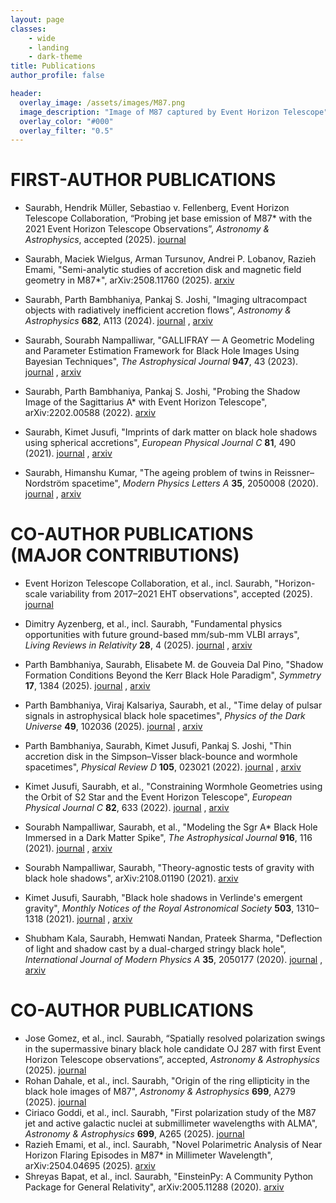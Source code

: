 ```yaml
---
layout: page
classes:
    - wide
    - landing
    - dark-theme
title: Publications
author_profile: false

header:
  overlay_image: /assets/images/M87.png
  image_description: "Image of M87 captured by Event Horizon Telescope" 
  overlay_color: "#000"
  overlay_filter: "0.5"
---
```


# FIRST-AUTHOR PUBLICATIONS

- Saurabh, Hendrik Müller, Sebastiao v. Fellenberg, Event Horizon Telescope Collaboration, “Probing jet base emission of M87* with the 2021 Event Horizon Telescope Observations”, *Astronomy & Astrophysics*, accepted (2025). [journal](https://www.aanda.org/)  

- Saurabh, Maciek Wielgus, Arman Tursunov, Andrei P. Lobanov, Razieh Emami, "Semi-analytic studies of accretion disk and magnetic field geometry in M87*", arXiv:2508.11760 (2025). [arxiv](https://arxiv.org/abs/2508.11760) 

- Saurabh, Parth Bambhaniya, Pankaj S. Joshi, "Imaging ultracompact objects with radiatively inefficient accretion flows", *Astronomy & Astrophysics* **682**, A113 (2024). [journal](https://www.aanda.org/articles/aa/full_html/2024/01/aa48202-23/aa48202-23.html) , [arxiv](https://arxiv.org/abs/2310.02272)  

- Saurabh, Sourabh Nampalliwar, "GALLIFRAY — A Geometric Modeling and Parameter Estimation Framework for Black Hole Images Using Bayesian Techniques", *The Astrophysical Journal* **947**, 43 (2023). [journal](https://iopscience.iop.org/article/10.3847/1538-4357/acabb2) , [arxiv](https://arxiv.org/abs/2212.09603)  

- Saurabh, Parth Bambhaniya, Pankaj S. Joshi, "Probing the Shadow Image of the Sagittarius A* with Event Horizon Telescope", arXiv:2202.00588 (2022). [arxiv](https://arxiv.org/abs/2202.00588)  

- Saurabh, Kimet Jusufi, "Imprints of dark matter on black hole shadows using spherical accretions", *European Physical Journal C* **81**, 490 (2021). [journal](https://link.springer.com/article/10.1140/epjc/s10052-021-09356-6) , [arxiv](https://arxiv.org/abs/2106.00696)  

- Saurabh, Himanshu Kumar, "The ageing problem of twins in Reissner–Nordström spacetime", *Modern Physics Letters A* **35**, 2050008 (2020). [journal](https://www.worldscientific.com/doi/10.1142/S0217732320500083) , [arxiv](https://arxiv.org/abs/1902.06876)  


# CO-AUTHOR PUBLICATIONS (MAJOR CONTRIBUTIONS)

- Event Horizon Telescope Collaboration, et al., incl. Saurabh, "Horizon-scale variability from 2017–2021 EHT observations", accepted (2025). [journal](https://eventhorizontelescope.org/)  

- Dimitry Ayzenberg, et al., incl. Saurabh, "Fundamental physics opportunities with future ground-based mm/sub-mm VLBI arrays", *Living Reviews in Relativity* **28**, 4 (2025). [journal](https://link.springer.com/article/10.1007/s41114-025-00053-0) , [arxiv](https://arxiv.org/abs/2310.00021)  

- Parth Bambhaniya, Saurabh, Elisabete M. de Gouveia Dal Pino, "Shadow Formation Conditions Beyond the Kerr Black Hole Paradigm", *Symmetry* **17**, 1384 (2025). [journal](https://www.mdpi.com/2073-8994/17/7/1384) , [arxiv](https://arxiv.org/abs/2306.11632)  

- Parth Bambhaniya, Viraj Kalsariya, Saurabh, et al., "Time delay of pulsar signals in astrophysical black hole spacetimes", *Physics of the Dark Universe* **49**, 102036 (2025). [journal](https://www.sciencedirect.com/science/article/pii/S2212686424000891) , [arxiv](https://arxiv.org/abs/2403.19346)  

- Parth Bambhaniya, Saurabh, Kimet Jusufi, Pankaj S. Joshi, "Thin accretion disk in the Simpson–Visser black-bounce and wormhole spacetimes", *Physical Review D* **105**, 023021 (2022). [journal](https://journals.aps.org/prd/abstract/10.1103/PhysRevD.105.023021) , [arxiv](https://arxiv.org/abs/2110.07124)  

- Kimet Jusufi, Saurabh, et al., "Constraining Wormhole Geometries using the Orbit of S2 Star and the Event Horizon Telescope", *European Physical Journal C* **82**, 633 (2022). [journal](https://link.springer.com/article/10.1140/epjc/s10052-022-10609-6) , [arxiv](https://arxiv.org/abs/2207.06354)  

- Sourabh Nampalliwar, Saurabh, et al., "Modeling the Sgr A* Black Hole Immersed in a Dark Matter Spike", *The Astrophysical Journal* **916**, 116 (2021). [journal](https://iopscience.iop.org/article/10.3847/1538-4357/ac0e94) , [arxiv](https://arxiv.org/abs/2104.07925)  

- Sourabh Nampalliwar, Saurabh, "Theory-agnostic tests of gravity with black hole shadows", arXiv:2108.01190 (2021). [arxiv](https://arxiv.org/abs/2108.01190)  

- Kimet Jusufi, Saurabh, "Black hole shadows in Verlinde's emergent gravity", *Monthly Notices of the Royal Astronomical Society* **503**, 1310–1318 (2021). [journal](https://academic.oup.com/mnras/article/503/1/1310/6129466) , [arxiv](https://arxiv.org/abs/2012.13338)  

- Shubham Kala, Saurabh, Hemwati Nandan, Prateek Sharma, "Deflection of light and shadow cast by a dual-charged stringy black hole", *International Journal of Modern Physics A* **35**, 2050177 (2020). [journal](https://www.worldscientific.com/doi/10.1142/S0217751X20501774) , [arxiv](https://arxiv.org/abs/2006.12507)  


# CO-AUTHOR PUBLICATIONS

- Jose Gomez, et al., incl. Saurabh, “Spatially resolved polarization swings in the supermassive binary black hole candidate OJ 287 with first Event Horizon Telescope observations”, accepted, *Astronomy & Astrophysics* (2025). [journal](https://www.aanda.org/)  
- Rohan Dahale, et al., incl. Saurabh, "Origin of the ring ellipticity in the black hole images of M87", *Astronomy & Astrophysics* **699**, A279 (2025). [journal](https://www.aanda.org/articles/aa/full_html/2025/01/aa48029-23/aa48029-23.html)  
- Ciriaco Goddi, et al., incl. Saurabh, "First polarization study of the M87 jet and active galactic nuclei at submillimeter wavelengths with ALMA", *Astronomy & Astrophysics* **699**, A265 (2025). [journal](https://www.aanda.org/articles/aa/full_html/2025/01/aa48026-23/aa48026-23.html)  
- Razieh Emami, et al., incl. Saurabh, "Novel Polarimetric Analysis of Near Horizon Flaring Episodes in M87* in Millimeter Wavelength", arXiv:2504.04695 (2025). [arxiv](https://arxiv.org/abs/2504.04695)  
- Shreyas Bapat, et al., incl. Saurabh, "EinsteinPy: A Community Python Package for General Relativity", arXiv:2005.11288 (2020). [arxiv](https://arxiv.org/abs/2005.11288)  
